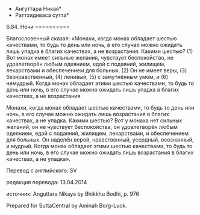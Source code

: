 * Ангуттара Никая*
* Раттхидиваса сутта*

6\.84\. Ночи
\=\=\=\=\=\=\=\=\=\=

Благословенный сказал: «Монахи, когда монах обладает шестью качествами, то будь то день или ночь, в его случае можно ожидать лишь упадка в благих качествах, а не возрастания\. Какими шестью? \(1\) Вот монах имеет сильные желания, чувствует беспокойство, не удовлетворён любым одеянием, едой с подаяний, жилищем, лекарствами и обеспечением для больных\. \(2\) Он не имеет веры, \(3\) безнравственный, \(4\) ленивый, \(5\) с замутнённым умом, и \(6\) немудрый\. Когда монах обладает этими шестью качествами, то будь то день или ночь, в его случае можно ожидать лишь упадка в благих качествах, а не возрастания\.

Монахи, когда монах обладает шестью качествами, то будь то день или ночь, в его случае можно ожидать лишь возрастания в благих качествах, а не упадка\. Какими шестью? Вот у монаха нет сильных желаний, он не чувствует беспокойства, он удовлетворён любым одеянием, едой с подаяний, жилищем, лекарствами, и обеспечением для больных\. Он наделён верой, нравственный, усердный, осознанный, и мудрый\. Когда монах обладает этими шестью качествами, то будь то день или ночь, в его случае можно ожидать лишь возрастания в благих качествах, а не упадка»\.

Перевод с английского: SV

редакция перевода: 13\.04\.2014

источник: Anguttara Nikaya by Bhikkhu Bodhi, p\. 976

Prepared for SuttaCentral by Aminah Borg\-Luck\.